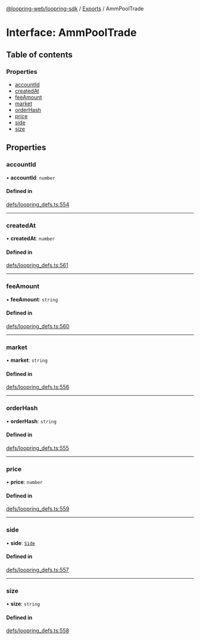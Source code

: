 [@loopring-web/loopring-sdk](../README.md) / [Exports](../modules.md) / AmmPoolTrade

# Interface: AmmPoolTrade

## Table of contents

### Properties

- [accountId](AmmPoolTrade.md#accountid)
- [createdAt](AmmPoolTrade.md#createdat)
- [feeAmount](AmmPoolTrade.md#feeamount)
- [market](AmmPoolTrade.md#market)
- [orderHash](AmmPoolTrade.md#orderhash)
- [price](AmmPoolTrade.md#price)
- [side](AmmPoolTrade.md#side)
- [size](AmmPoolTrade.md#size)

## Properties

### accountId

• **accountId**: `number`

#### Defined in

[defs/loopring_defs.ts:554](https://github.com/Loopring/loopring_sdk/blob/81e0b16/src/defs/loopring_defs.ts#L554)

___

### createdAt

• **createdAt**: `number`

#### Defined in

[defs/loopring_defs.ts:561](https://github.com/Loopring/loopring_sdk/blob/81e0b16/src/defs/loopring_defs.ts#L561)

___

### feeAmount

• **feeAmount**: `string`

#### Defined in

[defs/loopring_defs.ts:560](https://github.com/Loopring/loopring_sdk/blob/81e0b16/src/defs/loopring_defs.ts#L560)

___

### market

• **market**: `string`

#### Defined in

[defs/loopring_defs.ts:556](https://github.com/Loopring/loopring_sdk/blob/81e0b16/src/defs/loopring_defs.ts#L556)

___

### orderHash

• **orderHash**: `string`

#### Defined in

[defs/loopring_defs.ts:555](https://github.com/Loopring/loopring_sdk/blob/81e0b16/src/defs/loopring_defs.ts#L555)

___

### price

• **price**: `number`

#### Defined in

[defs/loopring_defs.ts:559](https://github.com/Loopring/loopring_sdk/blob/81e0b16/src/defs/loopring_defs.ts#L559)

___

### side

• **side**: [`Side`](../enums/Side.md)

#### Defined in

[defs/loopring_defs.ts:557](https://github.com/Loopring/loopring_sdk/blob/81e0b16/src/defs/loopring_defs.ts#L557)

___

### size

• **size**: `string`

#### Defined in

[defs/loopring_defs.ts:558](https://github.com/Loopring/loopring_sdk/blob/81e0b16/src/defs/loopring_defs.ts#L558)

